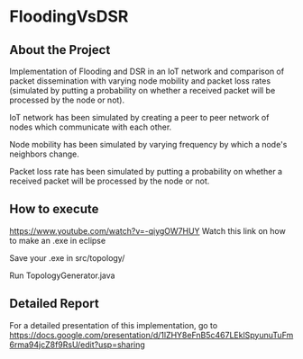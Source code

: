 # FloodingVsDSR

## About the Project

Implementation of Flooding and DSR in an IoT network and comparison of packet dissemination with varying node mobility and packet loss rates (simulated by putting a probability on whether a received packet will be processed by the node or not).

IoT network has been simulated by creating a peer to peer network of nodes which communicate with each other.

Node mobility has been simulated by varying frequency by which a node's neighbors change.

Packet loss rate has been simulated by putting a probability on whether a received packet will be processed by the node or not.

## How to execute

https://www.youtube.com/watch?v=-qiygOW7HUY
Watch this link on how to make an .exe in eclipse

Save your .exe in src/topology/

Run TopologyGenerator.java

## Detailed Report

For a detailed presentation of this implementation, go to https://docs.google.com/presentation/d/1lZHY8eFnB5c467LEklSpyunuTuFm6rma94jcZ8f9RsU/edit?usp=sharing
